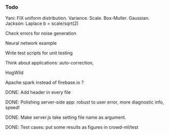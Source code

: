 
### Todo

Yani: FIX uniform distribution. Variance. Scale. Box-Muller. Gaussian.
Jackson: Laplace b = scale/sqrt(2)

Check errors for noise generation

Neural network example

Write test scripts for unit testing

Think about applications: auto-correction,

HogWild

Apache spark instead of firebase.io ?

DONE: Add header in every file

DONE: Polishing server-side app: robust to user error, more diagnostic info, speed!

DONE: Make server.js take setting file name as argument.

DONE: Test cases: put some results as figures in crowd-ml/test




